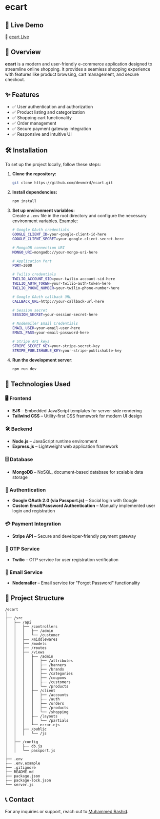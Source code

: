 # ecart  

## 🚀 Live Demo  
🔗 [ecart Live](https://ecart.in.net/)  

## 📌 Overview  
**ecart** is a modern and user-friendly e-commerce application designed to streamline online shopping. It provides a seamless shopping experience with features like product browsing, cart management, and secure checkout.  

## ✨ Features  
- ✅ User authentication and authorization  
- ✅ Product listing and categorization  
- ✅ Shopping cart functionality  
- ✅ Order management  
- ✅ Secure payment gateway integration  
- ✅ Responsive and intuitive UI  

## 🛠️ Installation  
To set up the project locally, follow these steps:  

1. **Clone the repository:**  
   ```sh
   git clone https://github.com/devmdrd/ecart.git
   ```

2. **Install dependencies:**  
   ```sh
   npm install
   ```

3. **Set up environment variables:**  
   Create a `.env` file in the root directory and configure the necessary environment variables. Example:  
   ```sh
   # Google OAuth credentials
   GOOGLE_CLIENT_ID=your-google-client-id-here
   GOOGLE_CLIENT_SECRET=your-google-client-secret-here
   
   # MongoDB connection URI
   MONGO_URI=mongodb://your-mongo-uri-here
   
   # Application Port
   PORT=3000
   
   # Twilio credentials
   TWILIO_ACCOUNT_SID=your-twilio-account-sid-here
   TWILIO_AUTH_TOKEN=your-twilio-auth-token-here
   TWILIO_PHONE_NUMBER=your-twilio-phone-number-here
   
   # Google OAuth callback URL
   CALLBACK_URL=http://your-callback-url-here
   
   # Session secret
   SESSION_SECRET=your-session-secret-here
   
   # Nodemailer Email Credentials
   EMAIL_USER=your-email-user-here
   EMAIL_PASS=your-email-password-here
   
   # Stripe API keys
   STRIPE_SECRET_KEY=your-stripe-secret-key
   STRIPE_PUBLISHABLE_KEY=your-stripe-publishable-key
   ```

4. **Run the development server:**  
   ```sh
   npm run dev
   ```

## 🔧 Technologies Used

### 🖥️ Frontend
- **EJS** – Embedded JavaScript templates for server-side rendering
- **Tailwind CSS** – Utility-first CSS framework for modern UI design

### 🛠️ Backend
- **Node.js** – JavaScript runtime environment
- **Express.js** – Lightweight web application framework

### 🗄️ Database
- **MongoDB** – NoSQL, document-based database for scalable data storage

### 🔐 Authentication
- **Google OAuth 2.0 (via Passport.js)** – Social login with Google
- **Custom Email/Password Authentication** – Manually implemented user login and registration

### 💳 Payment Integration
- **Stripe API** – Secure and developer-friendly payment gateway

### 📱 OTP Service
- **Twilio** – OTP service for user registration verification

### 📧 Email Service
- **Nodemailer** – Email service for "Forgot Password" functionality

## 📂 Project Structure  
```
/ecart
│
├── /src
│   ├── /api
│   │   ├── /controllers
│   │   │   ├── /admin
│   │   │   └── /customer
│   │   ├── /middlewares
│   │   ├── /models
│   │   ├── /routes
│   │   ├── /views
│   │   │   ├── /admin
│   │   │   │   ├── /attributes
│   │   │   │   ├── /banners
│   │   │   │   ├── /brands
│   │   │   │   ├── /categories
│   │   │   │   ├── /coupons
│   │   │   │   ├── /customers
│   │   │   │   └── /products
│   │   │   ├── /client
│   │   │   │   ├── /accounts
│   │   │   │   ├── /auth
│   │   │   │   ├── /orders
│   │   │   │   ├── /products
│   │   │   │   └── /shopping
│   │   │   ├── /layouts
│   │   │   │   └── /partials
│   │   │   └── error.ejs
│   │   ├── /public
│   │   │   └── /js
│   │
│   ├── /config
│   │   ├── db.js
│   │   └── passport.js
│
├── .env
├── .env.example
├── .gitignore
├── README.md
├── package.json
├── package-lock.json
└── server.js
```  

## 📞 Contact  
For any inquiries or support, reach out to [Muhammed Rashid](mailto:mdrd.muhammedrashid@gmail.com).  

